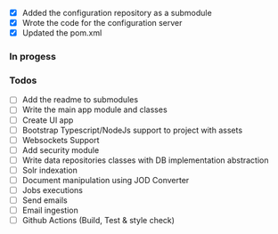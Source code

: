 - [x] Added the configuration repository as a submodule
- [x] Wrote the code for the configuration server
- [x] Updated the pom.xml

### In progess

### Todos

- [ ] Add the readme to submodules
- [ ] Write the main app module and classes
- [ ] Create UI app
- [ ] Bootstrap Typescript/NodeJs support to project with assets
- [ ] Websockets Support
- [ ] Add security module
- [ ] Write data repositories classes with DB implementation abstraction
- [ ] Solr indexation
- [ ] Document manipulation using JOD Converter
- [ ] Jobs executions
- [ ] Send emails
- [ ] Email ingestion
- [ ] Github Actions (Build, Test & style check)